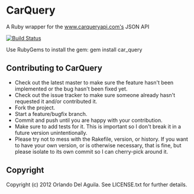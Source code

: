 # CarQuery

A Ruby wrapper for the www.carqueryapi.com's JSON API

[![Build Status](https://secure.travis-ci.org/technicalpickles/jeweler.png)](http://travis-ci.org/orlandodelaguila/car\_query)

Use RubyGems to install the gem:
    gem install car_query

## Contributing to CarQuery
 
* Check out the latest master to make sure the feature hasn't been implemented or the bug hasn't been fixed yet.
* Check out the issue tracker to make sure someone already hasn't requested it and/or contributed it.
* Fork the project.
* Start a feature/bugfix branch.
* Commit and push until you are happy with your contribution.
* Make sure to add tests for it. This is important so I don't break it in a future version unintentionally.
* Please try not to mess with the Rakefile, version, or history. If you want to have your own version, or is otherwise necessary, that is fine, but please isolate to its own commit so I can cherry-pick around it.

## Copyright

Copyright (c) 2012 Orlando Del Aguila. See LICENSE.txt for
further details.

